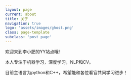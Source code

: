 ```yaml
---
layout: page
current: about
title: 关于
navigation: true
logo: 'assets/images/ghost.png'
class: page-template
subclass: 'post page'
---
```


欢迎来到李小肥的YY站点哦!

本人专注于机器学习，深度学习，NLP和CV。

目前主语言为python和C++，希望能和各位看官共同学习进步！